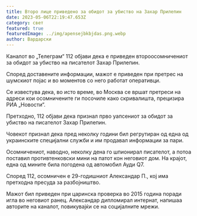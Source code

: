 ```yaml
---
title: Второ лице приведено за обидот за убиство на Захар Прилепин
date: 2023-05-06T22:19:47.653Z
category: свет
featured: true
featuredImage: ../img/apensejbkbjdas.png.webp
author: Вардарски
---
```


Каналот во „Телеграм“ 112 објави дека е приведен второосомничениот за обидот за убиство на писателот Захар Прилепин.

Според доставените информации, мажот е приведен при претрес на шумскиот појас и во моментов со него работат оперативци.

Се известува дека, во исто време, во Москва се вршат претреси на адреси кои осомничените ги посочиле како скривалишта, прецизира РИА „Новости“.

Претходно, 112 објави дека признал прво уапсениот за обидот за убиство на писателот Захар Прилепин.

Човекот признал дека пред неколку години бил регрутиран од една од украинските специјални служби и им продавал информации за пари.

Осомничениот, наводно, неколку дена го шпионирал писателот, а потоа поставил противтенковски мини на патот кон неговиот дом. На крајот, една од мините била погодена од автомобил Ауди Q7.

Според 112, осомничен е 29-годишниот Александар П., кој има претходна пресуда за разбојништво.

Мажот бил приведен при царинска проверка во 2015 година поради игла во неговиот ранец. Александар дипломирал интернат, напишаа авторите на каналот, повикувајќи се на социјалните мрежи.
